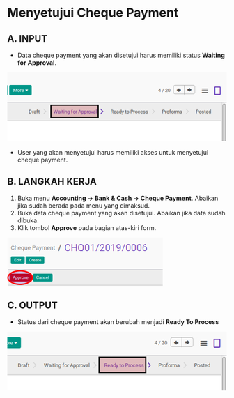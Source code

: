 # Menyetujui Cheque Payment

## A. INPUT

* Data cheque payment yang akan disetujui harus memiliki status **Waiting for Approval**.

![](../../img/cheque-payment/status-waiting-for-approval.png)

* User yang akan menyetujui harus memiliki akses untuk menyetujui cheque payment.

## B. LANGKAH KERJA

1. Buka menu **Accounting -> Bank & Cash -> Cheque Payment**. Abaikan jika sudah berada
pada menu yang dimaksud.
2. Buka data cheque payment yang akan disetujui. Abaikan jika data sudah dibuka.
3. Klik tombol **Approve** pada bagian atas-kiri form.

![](../../img/cheque-payment/tombol-approve.png)

## C. OUTPUT

* Status dari cheque payment akan berubah menjadi **Ready To Process**

![](../../img/cheque-payment/status-ready-to-process.png)
